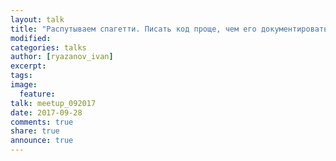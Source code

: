 ```yaml
---
layout: talk
title: "Распутываем спагетти. Писать код проще, чем его документировать."
modified:
categories: talks
author: [ryazanov_ivan]
excerpt:
tags:
image:
  feature:
talk: meetup_092017
date: 2017-09-28
comments: true
share: true
announce: true
---
```

